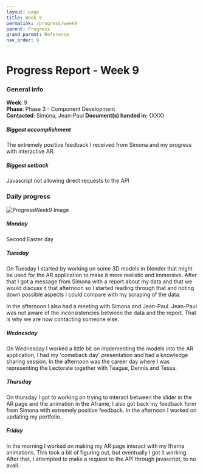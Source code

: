 ```yaml
---
layout: page
title: Week 9
permalink: /progress/week9
parent: Progress
grand_parent: Reference
nav_order: 9
---
```

# Progress Report - Week 9

### General info
**Week**: 9  
**Phase**: Phase 3 - Component Development  
**Contacted**: Simona, Jean-Paul
**Document(s) handed in**: {XXX}  

##### Biggest accomplishment
The extremely positive feedback I received from Simona and my progress with interactive AR.

##### Biggest setback
Javascript not allowing direct requests to the API

### Daily progress
![ProgressWeek9 Image](/assets/Week9-progress.png)

##### Monday
Second Easter day

##### Tuesday
On Tuesday I started by working on some 3D models in blender that might be used for the AR application to make it more realistic and immersive. After that I got a message from Simona with a report about my data and that we would discuss it that afternoon so I started reading through that and noting down possible aspects I could compare with my scraping of the data.

In the afternoon I also had a meeting with Simona and Jean-Paul. Jean-Paul was not aware of the inconsistencies between the data and the report. That is why we are now contacting someone else. 

##### Wednesday
On Wednesday I worked a little bit on implementing the models into the AR application, I had my 'comeback day' presentation and had a knowledge sharing session. In the afternoon was the career day where I was representing the Lectorate together with Teague, Dennis and Tessa.

##### Thursday
On thursday I got to working on trying to interact between the slider in the AR page and the animation in the Aframe, I also got back my feedback form from Simona with extremely positive feedback. In the afternoon I worked on updating my portfolio.

##### Friday
In the morning I worked on making my AR page interact with my Iframe animations. This took a bit of figuring out, but eventually I got it working. 
After that, I attempted to make a request to the API through javascript, to no avail.